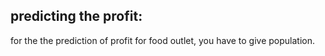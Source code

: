 ## predicting the profit:
for the the prediction of profit for food outlet, you have to give population.
